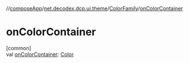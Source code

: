 //[composeApp](../../../index.md)/[net.decodex.dcp.ui.theme](../index.md)/[ColorFamily](index.md)/[onColorContainer](on-color-container.md)

# onColorContainer

[common]\
val [onColorContainer](on-color-container.md): [Color](https://developer.android.com/reference/kotlin/androidx/compose/ui/graphics/Color.html)
